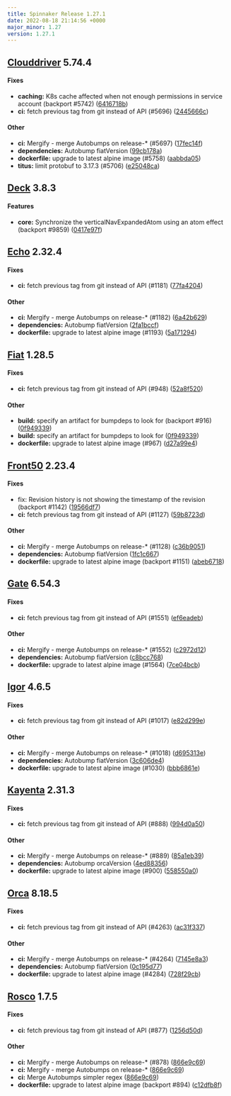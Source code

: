 ```yaml
---
title: Spinnaker Release 1.27.1
date: 2022-08-18 21:14:56 +0000
major_minor: 1.27
version: 1.27.1
---
```


## [Clouddriver](#clouddriver) 5.74.4

#### Fixes

* **caching:**   K8s cache affected when not enough permissions in service account (backport #5742) ([6416718b](https://github.com/spinnaker/clouddriver/commit/6416718b02904fb6b6188ed4a0eeccc46a154586))
* **ci:**   fetch previous tag from git instead of API (#5696) ([2445666c](https://github.com/spinnaker/clouddriver/commit/2445666ca79174f5a721c3d463c78b9a30987a28))

#### Other

* **ci:**   Mergify - merge Autobumps on release-* (#5697) ([17fec14f](https://github.com/spinnaker/clouddriver/commit/17fec14f84c520ef6b393fa81fe0ce1414e4942e))
* **dependencies:**   Autobump fiatVersion ([99cb178a](https://github.com/spinnaker/clouddriver/commit/99cb178a4bf47095ca1e8ea7b6f5921eec92dbc2))
* **dockerfile:**   upgrade to latest alpine image (#5758) ([aabbda05](https://github.com/spinnaker/clouddriver/commit/aabbda054ffd4f3051ece8c34854c00750d9caa0))
* **titus:**   limit protobuf to 3.17.3 (#5706) ([e25048ca](https://github.com/spinnaker/clouddriver/commit/e25048cade6843746fd28386c9223ada649f8f7d))

## [Deck](#deck) 3.8.3

#### Features

* **core:**   Synchronize the verticalNavExpandedAtom using an atom effect (backport #9859) ([0417e97f](https://github.com/spinnaker/deck/commit/0417e97fb2baea07bdff3acf3b40aa2008a9c30f))

## [Echo](#echo) 2.32.4

#### Fixes

* **ci:**   fetch previous tag from git instead of API (#1181) ([77fa4204](https://github.com/spinnaker/echo/commit/77fa4204c62055485889a362c117c0db2b55da7d))

#### Other

* **ci:**   Mergify - merge Autobumps on release-* (#1182) ([6a42b629](https://github.com/spinnaker/echo/commit/6a42b629c72c32c094a06e4757658b9418135bc7))
* **dependencies:**   Autobump fiatVersion ([2fa1bccf](https://github.com/spinnaker/echo/commit/2fa1bccf733c13592d22e7c6a08c200a45199002))
* **dockerfile:**   upgrade to latest alpine image (#1193) ([5a171294](https://github.com/spinnaker/echo/commit/5a171294e107c614fff9386d2da1540975f6dd25))

## [Fiat](#fiat) 1.28.5

#### Fixes

* **ci:**   fetch previous tag from git instead of API (#948) ([52a8f520](https://github.com/spinnaker/fiat/commit/52a8f5204dc12b693b8eac5ff6126759c119684a))

#### Other

* **build:**   specify an artifact for bumpdeps to look for (backport #916) ([0f949339](https://github.com/spinnaker/fiat/commit/0f94933969e57c13423b088cc17cae628f5e3d22))
* **build:**   specify an artifact for bumpdeps to look for ([0f949339](https://github.com/spinnaker/fiat/commit/0f94933969e57c13423b088cc17cae628f5e3d22))
* **dockerfile:**   upgrade to latest alpine image (#967) ([d27a99e4](https://github.com/spinnaker/fiat/commit/d27a99e4fdcd595b01534fd928f3efd7bcaaa0df))

## [Front50](#front50) 2.23.4

#### Fixes

* fix: Revision history is not showing the timestamp of the revision (backport #1142) ([19566df7](https://github.com/spinnaker/front50/commit/19566df7adf057190dd41f8ff0044c686aa9b768))
* **ci:**   fetch previous tag from git instead of API (#1127) ([59b8723d](https://github.com/spinnaker/front50/commit/59b8723dd9ad46b13eede1bf84711f0dd2bf1b3d))

#### Other

* **ci:**   Mergify - merge Autobumps on release-* (#1128) ([c36b9051](https://github.com/spinnaker/front50/commit/c36b9051afa0de2bd1321790c442db27122cd75f))
* **dependencies:**   Autobump fiatVersion ([1fc1c667](https://github.com/spinnaker/front50/commit/1fc1c6673ef5a5e217e1826bd4bf574a18f866f3))
* **dockerfile:**   upgrade to latest alpine image (backport #1151) ([abeb6718](https://github.com/spinnaker/front50/commit/abeb67184fd03ea15a9d24f25588b84960df8f46))

## [Gate](#gate) 6.54.3

#### Fixes

* **ci:**   fetch previous tag from git instead of API (#1551) ([ef6eadeb](https://github.com/spinnaker/gate/commit/ef6eadebd58988fb049832c695dbfcfdd388ea74))

#### Other

* **ci:**   Mergify - merge Autobumps on release-* (#1552) ([c2972d12](https://github.com/spinnaker/gate/commit/c2972d12c297263391ca917fde5b5b9c1452e382))
* **dependencies:**   Autobump fiatVersion ([c8bcc768](https://github.com/spinnaker/gate/commit/c8bcc768ac3beaacdd12a369a55a9363dcc9eccd))
* **dockerfile:**   upgrade to latest alpine image (#1564) ([7ce04bcb](https://github.com/spinnaker/gate/commit/7ce04bcbac5ee2cafac147b2c15e6f2d6109bc73))

## [Igor](#igor) 4.6.5

#### Fixes

* **ci:**   fetch previous tag from git instead of API (#1017) ([e82d299e](https://github.com/spinnaker/igor/commit/e82d299e721d69c1f587393683f21c2affbaf17c))

#### Other

* **ci:**   Mergify - merge Autobumps on release-* (#1018) ([d695313e](https://github.com/spinnaker/igor/commit/d695313e120d80ddd379f04f449a40befc031173))
* **dependencies:**   Autobump fiatVersion ([3c606de4](https://github.com/spinnaker/igor/commit/3c606de47f824507f944e5ca2ff6cee3ca3b9560))
* **dockerfile:**   upgrade to latest alpine image (#1030) ([bbb6861e](https://github.com/spinnaker/igor/commit/bbb6861e136c9629c720f222313f356ee929139d))

## [Kayenta](#kayenta) 2.31.3

#### Fixes

* **ci:**   fetch previous tag from git instead of API (#888) ([994d0a50](https://github.com/spinnaker/kayenta/commit/994d0a5036c2523545d5e102036d6bdd3983d330))

#### Other

* **ci:**   Mergify - merge Autobumps on release-* (#889) ([85a1eb39](https://github.com/spinnaker/kayenta/commit/85a1eb391ab1c2f053f8bff5dd14d38d9e8a4e26))
* **dependencies:**   Autobump orcaVersion ([4ed88356](https://github.com/spinnaker/kayenta/commit/4ed883567e020975692a5f646b94ea727223c97a))
* **dockerfile:**   upgrade to latest alpine image (#900) ([558550a0](https://github.com/spinnaker/kayenta/commit/558550a07599e1599aff25562f0c7a229c960d7d))

## [Orca](#orca) 8.18.5

#### Fixes

* **ci:**   fetch previous tag from git instead of API (#4263) ([ac31f337](https://github.com/spinnaker/orca/commit/ac31f337cd0845d10c1474dc8a8cc8df6fdd8862))

#### Other

* **ci:**   Mergify - merge Autobumps on release-* (#4264) ([7145e8a3](https://github.com/spinnaker/orca/commit/7145e8a3eff67ba022bd45bdeb29425eddf62e7c))
* **dependencies:**   Autobump fiatVersion ([0c195d77](https://github.com/spinnaker/orca/commit/0c195d77cac68b70f4559b63f87d573279a0e79f))
* **dockerfile:**   upgrade to latest alpine image (#4284) ([728f29cb](https://github.com/spinnaker/orca/commit/728f29cb10e02e4989b49ba6f1d69ab9b8f1ccce))

## [Rosco](#rosco) 1.7.5

#### Fixes

* **ci:**   fetch previous tag from git instead of API (#877) ([1256d50d](https://github.com/spinnaker/rosco/commit/1256d50daded7459a54133b41eacb313d54fa7f4))

#### Other

* **ci:**   Mergify - merge Autobumps on release-* (#878) ([866e9c69](https://github.com/spinnaker/rosco/commit/866e9c694c79416162897141f106a45bb6ee3c0b))
* **ci:**   Mergify - merge Autobumps on release-* ([866e9c69](https://github.com/spinnaker/rosco/commit/866e9c694c79416162897141f106a45bb6ee3c0b))
* **ci:**   Merge Autobumps simpler regex ([866e9c69](https://github.com/spinnaker/rosco/commit/866e9c694c79416162897141f106a45bb6ee3c0b))
* **dockerfile:**   upgrade to latest alpine image (backport #894) ([c12dfb8f](https://github.com/spinnaker/rosco/commit/c12dfb8fa62dffb3de26bc552cf4542106216b90))
